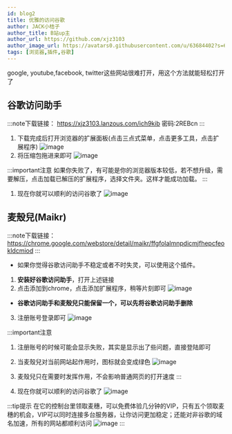 ```yaml
---
id: blog2
title: 优雅的访问谷歌
author: JACK小桔子
author_title: B站up主
author_url: https://github.com/xjz3103
author_image_url: https://avatars0.githubusercontent.com/u/63684402?s=60&v=4
tags: [浏览器,插件,谷歌]
---
```

google, youtube,facebook, twitter这些网站很难打开，用这个方法就能轻松打开了
<!--truncate-->
## 谷歌访问助手
:::note下载链接：
https://xjz3103.lanzous.com/ich9kib
密码:2REBcn
:::
1. 下载完成后打开浏览器的扩展面板(点击三点式菜单，点击更多工具，点击扩展程序)
![image](https://s1.ax1x.com/2020/06/19/NKTnw8.png 'image 1')
1. 将压缩包拖进来即可
![image](https://s1.ax1x.com/2020/06/19/NKTJO0.gif 'image 2')

:::important注意
如果你失败了，有可能是你的浏览器版本较低，若不想升级，需要解压，点击加载已解压的扩展程序，选择文件夹。这样才能成功加载。
:::

1. 现在你就可以顺利的访问谷歌了
![image](https://s1.ax1x.com/2020/06/19/NKLJdP.png 'image 3')

## 麦殼兒(Maikr)

:::note下载链接：
https://chrome.google.com/webstore/detail/maikr/ffgfolalmnpdicmjfhepcfeokldcmiod
:::

* 如果你觉得谷歌访问助手不稳定或者不时失灵，可以使用这个插件。
1. **安装好谷歌访问助手**，打开上述链接
1. 点击添加到chrome，点击添加扩展程序，稍等片刻即可
![image](https://s1.ax1x.com/2020/06/19/NKLXSe.png 'image 4')
* **谷歌访问助手和麦殼兒只能保留一个，可以先将谷歌访问助手删除**
3. 注册账号登录即可
![image](https://s1.ax1x.com/2020/06/19/NKO0fO.png 'image 5')

:::important注意
1. 注册账号的时候可能会显示失败，其实是显示出了些问题，直接登陆即可
1. 当麦殼兒对当前网站起作用时，图标就会变成绿色
![image](https://s1.ax1x.com/2020/06/19/NKOftf.png 'image 6')
1. 麦殼兒只在需要时发挥作用，不会影响普通网页的打开速度
:::

4. 现在你就可以顺利的访问谷歌了
![image](https://s1.ax1x.com/2020/06/19/NKLJdP.png 'image 7')

:::tip提示
在它的控制台里领取麦穗，可以免费体验几分钟的VIP，只有五个领取麦穗的机会，VIP可以同时连接多台服务器，让你访问更加稳定；还能对非谷歌的域名加速，所有的网站都顺利访问
![image](https://s1.ax1x.com/2020/06/19/NKOXNV.png 'image 8')
:::
